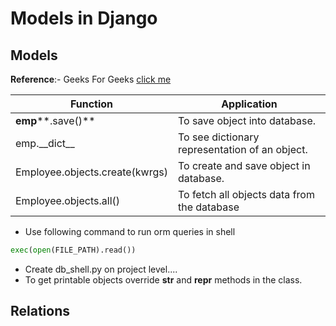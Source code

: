 # Models in Django

## Models

**Reference**:- Geeks For Geeks	[click me](https://www.geeksforgeeks.org/django-models/)

| Function                       | Application                                    |
| ------------------------------ | ---------------------------------------------- |
| **emp****.save()**             | To save object into database.                  |
| emp.\_\_dict\_\_               | To see dictionary representation of an object. |
| Employee.objects.create(kwrgs) | To create and save object in database.         |
| Employee.objects.all()         | To fetch all objects data from the database    |

- Use following command to run orm queries in shell

```python
exec(open(FILE_PATH).read())
```

- Create db_shell.py on project level....
- To get printable objects override **str** and **repr** methods in the class. 

## Relations

